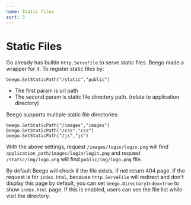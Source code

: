 ```yaml
---
name: Static files
sort: 3
---
```


# Static Files

Go already has builtin `http.ServeFile` to serve static files. Beego made a wrapper for it. To register static files by:

	beego.SetStaticPath("/static","public")

- The first param is url path
- The second param is static file directory path. (relate to application directory)

Beego supports multiple static file directories:

	beego.SetStaticPath("/images","images")
	beego.SetStaticPath("/css","css")
	beego.SetStaticPath("/js","js")

With the above settings, request `/images/login/login.png` will find `application_path/images/login/login.png` and request `/static/img/logo.png` will find `public/img/logo.png` file.

By default Beego will check if the file exists, if not return 404 page.  If the request is for `index.html`, because `http.ServeFile` will redirect and don't display this page by default, you can set `beego.DirectoryIndex=true` to show `index.html` page. If this is enabled, users can see the file list while visit the directory.
